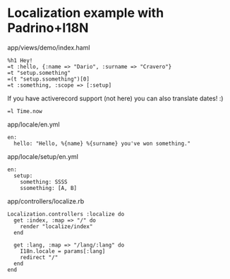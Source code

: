 # Localization example with Padrino+I18N

app/views/demo/index.haml

    %h1 Hey!
    =t :hello, {:name => "Dario", :surname => "Cravero"}
    =t "setup.something"
    =(t "setup.ssomething")[0]
    =t :something, :scope => [:setup]

If you have activerecord support (not here) you can also translate dates! :)

    =l Time.now

app/locale/en.yml

    en:
      hello: "Hello, %{name} %{surname} you've won something."

app/locale/setup/en.yml

    en:
      setup:
        something: SSSS
        ssomething: [A, B]

app/controllers/localize.rb

    Localization.controllers :localize do
      get :index, :map => "/" do
        render "localize/index"
      end

      get :lang, :map => "/lang/:lang" do
        I18n.locale = params[:lang]
        redirect "/"
      end
    end
